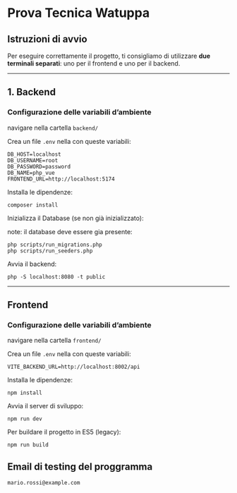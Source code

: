 # Prova Tecnica Watuppa

## Istruzioni di avvio

Per eseguire correttamente il progetto, ti consigliamo di utilizzare **due terminali separati**: uno per il frontend e uno per il backend.

---

## 1. Backend

### Configurazione delle variabili d’ambiente

navigare nella cartella `backend/`

Crea un file `.env` nella  con queste variabili:

```
DB_HOST=localhost
DB_USERNAME=root
DB_PASSWORD=password
DB_NAME=php_vue
FRONTEND_URL=http://localhost:5174
```

Installa le dipendenze:

```
composer install
```

Inizializza il Database (se non già inizializzato):

note: il database deve essere gia presente:

```
php scripts/run_migrations.php
php scripts/run_seeders.php
```

Avvia il backend:

```
php -S localhost:8080 -t public
```
---

## Frontend

### Configurazione delle variabili d’ambiente

navigare nella cartella `frontend/`

Crea un file `.env` nella  con queste variabili:

```
VITE_BACKEND_URL=http://localhost:8002/api
```

Installa le dipendenze:

```
npm install
```

Avvia il server di sviluppo:

```
npm run dev
```

Per buildare il progetto in ES5 (legacy):

```
npm run build
```

## Email di testing del proggramma

```
mario.rossi@example.com
```